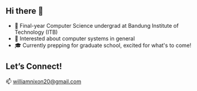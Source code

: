 ## Hi there 👋
- 🚀 Final-year Computer Science undergrad at Bandung Institute of Technology (ITB)
- 🌟 Interested about computer systems in general
- 🎓 Currently prepping for graduate school, excited for what's to come!  

## Let’s Connect!  
📫 [williamnixon20@gmail.com](mailto:williamnixon20@gmail.com)  

<!--
**williamnixon20/williamnixon20** is a ✨ _special_ ✨ repository because its `README.md` (this file) appears on your GitHub profile.

Here are some ideas to get you started:

- 🔭 I’m currently working on ...
- 🌱 I’m currently learning ...
- 👯 I’m looking to collaborate on ...
- 🤔 I’m looking for help with ...
- 💬 Ask me about ...
- 📫 How to reach me: ...
- 😄 Pronouns: ...
- ⚡ Fun fact: ...
-->


